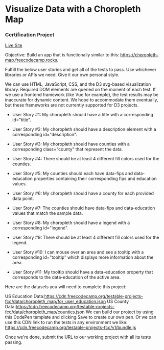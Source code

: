 # Visualize Data with a Choropleth Map

### Certification Project

[Live Site](https://choroplethmap.certified2003.repl.co)

Objective: Build an app that is functionally similar to this: https://choropleth-map.freecodecamp.rocks.

Fulfill the below user stories and get all of the tests to pass. Use whichever libraries or APIs we need. Give it our own personal style.

We can use HTML, JavaScript, CSS, and the D3 svg-based visualization library. Required DOM elements are queried on the moment of each test. If we use a frontend framework (like Vue for example), the test results may be inaccurate for dynamic content. We hope to accommodate them eventually, but these frameworks are not currently supported for D3 projects.

- User Story #1: My choropleth should have a title with a corresponding id="title".

- User Story #2: My choropleth should have a description element with a corresponding id="description".

- User Story #3: My choropleth should have counties with a corresponding class="county" that represent the data.

- User Story #4: There should be at least 4 different fill colors used for the counties.

- User Story #5: My counties should each have data-fips and data-education properties containing their corresponding fips and education values.

- User Story #6: My choropleth should have a county for each provided data point.

- User Story #7: The counties should have data-fips and data-education values that match the sample data.

- User Story #8: My choropleth should have a legend with a corresponding id="legend".

- User Story #9: There should be at least 4 different fill colors used for the legend.

- User Story #10: I can mouse over an area and see a tooltip with a corresponding id="tooltip" which displays more information about the area.

- User Story #11: My tooltip should have a data-education property that corresponds to the data-education of the active area.

Here are the datasets you will need to complete this project:

US Education Data:https://cdn.freecodecamp.org/testable-projects-fcc/data/choropleth_map/for_user_education.json
US County Data:https://cdn.freecodecamp.org/testable-projects-fcc/data/choropleth_map/counties.json
We can build our project by using this CodePen template and clicking Save to create our own pen. Or we can use this CDN link to run the tests in any environment we like: https://cdn.freecodecamp.org/testable-projects-fcc/v1/bundle.js

Once we're done, submit the URL to our working project with all its tests passing.